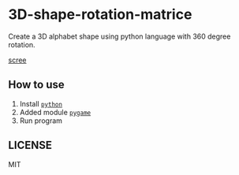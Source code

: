# 3D-shape-rotation-matrice
Create a 3D alphabet shape using python language with 360 degree rotation.

[scree](src/example.gif)

## How to use

1. Install [`python`](https://www.python.org/)
2. Added module [`pygame`](https://www.pygame.org/)
3. Run program

## LICENSE

MIT